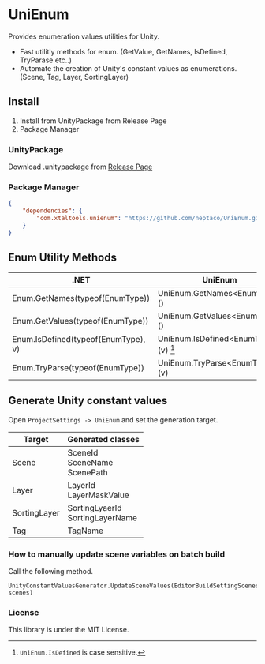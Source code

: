 # UniEnum

Provides enumeration values utilities for Unity.

- Fast utilitiy methods for enum. (GetValue, GetNames, IsDefined, TryParase etc..)
- Automate the creation of Unity's constant values as enumerations. (Scene, Tag, Layer, SortingLayer)

## Install

1. Install from UnityPackage from Release Page
2. Package Manager

### UnityPackage

Download .unitypackage from [Release Page](https://github.com/neptaco/UniEnum/releases)

### Package Manager

```manifest.json
{
    "dependencies": {
        "com.xtaltools.unienum": "https://github.com/neptaco/UniEnum.git?path=src/UniEnum.Unity/Assets/UniEnum"
    }
}
```


## Enum Utility Methods

|.NET|UniEnum|
|----|-------|
|Enum.GetNames(typeof(EnumType))|UniEnum.GetNames\<EnumType>()|
|Enum.GetValues(typeof(EnumType))|UniEnum.GetValues\<EnumType>()|
|Enum.IsDefined(typeof(EnumType), v)|UniEnum.IsDefined\<EnumType>(v) [^1]|
|Enum.TryParse(typeof(EnumType))|UniEnum.TryParse\<EnumType>(v)|


[^1]: `UniEnum.IsDefined` is case sensitive.

## Generate Unity constant values

Open `ProjectSettings -> UniEnum` and set the generation target.

|Target|Generated classes|
|----|-------|
|Scene|SceneId<br/>SceneName<br/>ScenePath|
|Layer|LayerId<br/>LayerMaskValue|
|SortingLayer|SortingLyaerId<br/>SortingLayerName|
|Tag|TagName|


### How to manually update scene variables on batch build

Call the following method.

```
UnityConstantValuesGenerator.UpdateSceneValues(EditorBuildSettingScenes[] scenes)
```


### License

This library is under the MIT License.